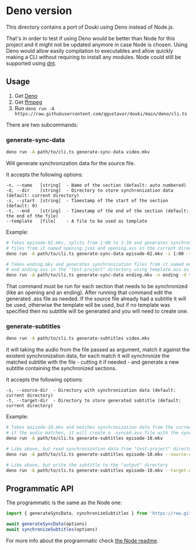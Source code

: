 # Deno version

This directory contains a port of Douki using Deno instead of Node.js.

That's in order to test if using Deno would be better than Node for this project and it might not be updated anymore in case Node is chosen. Using Deno would allow easily compilation to executables and allow quickly making a CLI without requiring to install any modules. Node could still be supported using [dnt](https://github.com/denoland/dnt).

## Usage

1. Get [Deno](https://deno.land/#installation)
2. Get [ffmpeg](https://ffmpeg.org/download.html)
3. Run `deno run -A https://raw.githubusercontent.com/qgustavor/douki/main/deno/cli.ts`

There are two subcommands:

### generate-sync-data

```bash
deno run -A path/to/cli.ts generate-sync-data video.mkv
```

Will generate synchronization data for the source file.

It accepts the following options:

```
-n, --name   [string]  - Name of the section (default: auto numbered)
-d, --dir    [string]  - Directory to store synchronization data (default: current directory)
-s, --start  [string]  - Timestamp of the start of the section (default: 0)
-t, --end    [string]  - Timestamp of the end of the section (default: the end of the file)
--template   [file]    - A file to be used as template
```

Example:

``` bash
# Takes episode-02.mkv, splits from 1:00 to 2:30 and generates synchronization
# files from it named opening.json and opening.ass in the current directory
deno run -A path/to/cli.ts generate-sync-data episode-02.mkv -s 1:00 -t 2:30 -n opening

# Takes ending.mkv and generates synchronization files from it named ending.json
# and ending.ass in the "test-project" directory using template.ass as a template
deno run -A path/to/cli.ts generate-sync-data ending.mkv -n ending -d test-project --template template.ass
```

That command must be run for each section that needs to be synchronized (like an opening and an ending). After running that command edit the generated .ass file as needed. If the source file already had a subtitle it will be used, otherwise the template will be used, but if no template was specified then no subtitle will be generated and you will need to create one.

### generate-subtitles

```bash
deno run -A path/to/cli.ts generate-subtitles video.mkv
```

It will taking the audio from the file passed as argument, match it against the existent synchronization data, for each match it will synchronize the matched subtitle with the file - cutting it if needed - and generate a new subtitle containing the synchronized sections.

It accepts the following options:

```
-s, --source-dir  - Directory with synchronization data (default: current directory)
-t, --target-dir  - Directory to store generated subtitle (default: current directory)
```


Example:

``` bash
# Takes episode-10.mkv and matches synchronization data from the current directory, then
# if the audio matches, it will create a .synced.ass file with the synchronized subtitles
deno run -A path/to/cli.ts generate-subtitles episode-10.mkv

# Like above, but read synchronization data from "test-project" directory
deno run -A path/to/cli.ts generate-subtitles episode-10.mkv --source-dir test-project

# Like above, but write the subtitle to the "output" directory
deno run -A path/to/cli.ts generate-subtitles episode-10.mkv --target-dir output
```

## Programmatic API

The programmatic is the same as the Node one:

```javascript
import { generateSyncData, synchronizeSubtitles } from 'https://raw.githubusercontent.com/qgustavor/douki/main/deno/mod.ts'

await generateSyncData(options)
await synchronizeSubtitles(options)
```

For more info about the programmatic check [the Node readme](https://github.com/qgustavor/douki#usage).
